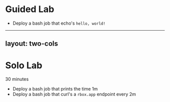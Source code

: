 # Guided Lab

- Deploy a bash job that echo's `hello, world!`

---
layout: two-cols
---

# Solo Lab

30 minutes

- Deploy a bash job that prints the time 1m
- Deploy a bash job that curl's a `rbox.app` endpoint every 2m
